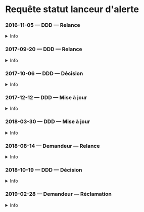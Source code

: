 # Requête statut lanceur d'alerte

### 2016-11-05 — DDD — Relance
<details>
  <summary>Info</summary>

* [piece](../pieces/identifiant/971bb5e0)
</details>

### 2017-09-20 — DDD — Relance
<details>
  <summary>Info</summary>

* [piece](../pieces/identifiant/7e00f9e)
</details>

### 2017-10-06 — DDD — Décision
<details>
  <summary>Info</summary>

* Interlocuteur: Matthieu Philippe
* [piece](../pieces/identifiant/1e441ef6)
</details>

### 2017-12-12 — DDD — Mise à jour
<details>
  <summary>Info</summary>

* Interlocuteur: Matthieu Philippe
* [piece](../pieces/identifiant/daa2a08f)
</details>

### 2018-03-30 — DDD — Mise à jour
<details>
  <summary>Info</summary>

* [piece](../pieces/identifiant/9542e25d)
</details>

### 2018-08-14 — Demandeur — Relance
<details>
  <summary>Info</summary>

* [piece](../pieces/identifiant/f9f63068)
</details>

### 2018-10-19 — DDD — Décision
<details>
  <summary>Info</summary>

* [piece](../pieces/identifiant/9d15d781)
</details>

### 2019-02-28 — Demandeur — Réclamation
<details>
  <summary>Info</summary>

* [piece](../pieces/identifiant/fcb4a39b)
</details>
